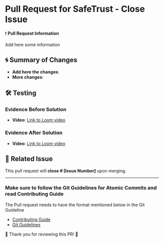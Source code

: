 # Pull Request for SafeTrust - Close Issue

❗ **Pull Request Information**

<!-- Briefly describe the purpose of the pull request. Explain the problem being solved or the functionality being implemented. -->

Add here some information

## 🌀 Summary of Changes

<!-- List the main changes made in the code. Include new features, bug fixes, or refactored components. -->

- **Add here the changes**:
- **More changes**:

## 🛠 Testing

### Evidence Before Solution

<!-- Describe the behavior or issue before applying the solution. Use Loom to record a video showing the problem. Provide a link to the video. -->

- **Video**: [Link to Loom video](https://loom.com)

### Evidence After Solution

<!-- Explain how the issue was fixed and demonstrate the corrected functionality. Use Loom to record another video showing the solution. Provide a link to the video. -->

- **Video**: [Link to Loom video](https://loom.com)

## 📂 Related Issue

<!-- Link the related issue so it automatically closes when this pull request is merged. -->

This pull request will **close # [Issue Number]** upon merging.

---

### Make sure to follow the Git Guidelines for Atomic Commits and read Contributing Guide
The Pull request needs to have the format mentioned below in the Git Guideline

- [Contributing Guide ](https://github.com/safetrustcr/Frontend/issues/34)
- [Git Guidelines](https://github.com/safetrustcr/Frontend/issues/35)


🎉 Thank you for reviewing this PR! 🎉
